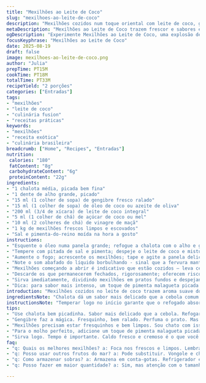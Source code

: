```yaml
---
title: "Mexilhões ao Leite de Coco"
slug: "mexilhoes-ao-leite-de-coco"
description: "Mexilhões cozidos num toque oriental com leite de coco, gengibre, mel e vinagre de arroz. Troque cebola por chalota. Use leite de coco integral e troque mel por açúcar de coco para variação. Cozinhe até mexilhões abrirem com som e aroma marcante, descartando fechados. Receita prática, sem glúten e lácteos, rápida, ótima para quem gosta de sabores exóticos e frescor do mar."
metaDescription: "Mexilhões ao Leite de Coco trazem frescor e sabores exóticos. Aprenda a fazer essa receita deliciosa com toques orientais."
ogDescription: "Experimente Mexilhões ao Leite de Coco, uma explosão de sabores. Ideal para quem ama pratos do mar com um toque asiático."
focusKeyphrase: "Mexilhões ao Leite de Coco"
date: 2025-08-19
draft: false
image: mexilhoes-ao-leite-de-coco.png
author: "Julia"
prepTime: PT15M
cookTime: PT18M
totalTime: PT33M
recipeYield: "2 porções"
categories: ["Entradas"]
tags:
- "mexilhões"
- "leite de coco"
- "culinária fusion"
- "receitas práticas"
keywords:
- "mexilhões"
- "receita exótica"
- "culinária brasileira"
breadcrumb: ["Home", "Recipes", "Entradas"]
nutrition: 
 calories: "180"
 fatContent: "8g"
 carbohydrateContent: "6g"
 proteinContent: "22g"
ingredients:
- "1 chalota média, picada bem fina"
- "1 dente de alho grande, picado"
- "15 ml (1 colher de sopa) de gengibre fresco ralado"
- "15 ml (1 colher de sopa) de óleo de coco ou azeite de oliva"
- "200 ml (3/4 de xícara) de leite de coco integral"
- "5 ml (1 colher de chá) de açúcar de coco ou mel"
- "10 ml (2 colheres de chá) de vinagre de maçã"
- "1 kg de mexilhões frescos limpos e escovados"
- "Sal e pimenta-do-reino moída na hora a gosto"
instructions:
- "Esquente o óleo numa panela grande; refogue a chalota com o alho e gengibre até ficarem translúcidos e soltblos - cerca de 4 minutos; evite dourar, só amaciar."
- "Tempere com pitada de sal e pimenta; despeje o leite de coco e misture o açúcar de coco (ou mel) mais o vinagre de maçã; raspe o fundo para soltar sabor e aroma, deixe ferver devagar; perfuma a cozinha com uma nota cítrica e doce."
- "Aumente o fogo; acrescente os mexilhões; tape e agite a panela delicadamente a cada 2 minutos, certificando que todas as conchas recebam calor por igual."
- "Note o som abafado do líquido borbulhando - sinal que a fervura mantém a temperatura ideal."
- "Mexilhões começando a abrir é indicativo que estão cozidos — leva cerca de 7 a 10 minutos dependendo do tamanho e temperatura; mexa com colher de pau para soltar conchas abertas."
- "Descarde os que permanecerem fechados, rigorosamente; oferecem riscos à saúde."
- "Sirva imediatamente, dividindo mexilhões em pratos fundos e despejando o caldo aveludado por cima com um pouco de salsinha fresca picada para contraste."
- "Dica: para sabor mais intenso, um toque de pimenta malagueta picada no refogado. Se faltar líquido, adicione um pouco de água mineral ou caldo de peixe. Use fogo médio para evitar mexilhões duros ou borrachudos."
introduction: "Mexilhões cozidos no leite de coco trazem aroma suave do coco e um sabor sutilmente adocicado e ácido, perfeito para variar daquele moqueca tradicional. O gengibre traz frescor e leve picância que despertam o paladar. Aprendi a trocar cebola por chalota para suavizar o amargor, ajuda bastante. A textura dos mexilhões não pode endurecer, por isso a cozimento é rápido e com atenção no tempo; mexer garante que todas as conchas recebam calor na mesma intensidade. Ideal para um almoço simples com toque refinado, rápido e sem complicação."
ingredientsNote: "Chalota dá um sabor mais delicado que a cebola comum e é fácil de encontrar; o gengibre fresquinho tem que estar bem ralado para soltar aroma. Leite de coco integral rende caldo mais cremoso, mas o light funciona em quem prefere menos gordura. Mel pode ser trocado por açúcar de coco para manter o doce natural, sem sabor que interfira. Vinagre de maçã substitui o de arroz e dá um azedinho bacana com menos acidez agressiva. Em falta de mexilhões, substitua por vôngole ou cherne, mas verifique o tempo de cozimento pois varia."
instructionsNote: "Temperar logo no início garante que o refogado absorva sal e pimenta, realçando o sabor sem exageros. O líquido deve ferver suave, não muito forte, para evitar mexilhões borrachudos. Agitar a panela suavemente evita que conchas fiquem presas no fundo, além de distribuir o calor. Tem indicadores sensoriais, como o aroma forte e visual das conchas abertas; usar relógio é ajuda secundária, observe mais. Servir rapidinho evita mexilhões ressecados. O caldo deve estar cremoso e perfumado; se secar, completar com um pouco de caldo ajuda a manter a textura delicada."
tips:
- "Use chalota bem picadinha. Sabor mais delicado que a cebola. Refogar pro seu perfume se soltar, mas atenção não deixa dourar. Se dourar, amargor chega. Aprendi a trocar cebola por chalota e é incrível a diferença."
- "Gengibre faz a mágica. Fresquinho, bem ralado. Perfuma o prato. Mas cuidado pro sabor não dominar demais. Um dente de alho tastei também. Ajuda, talvez um mais, mas vai depender do gosto."
- "Mexilhões precisam estar fresquinhos e bem limpos. Sou chato com isso. Mexilhões fechados depois de cozinhar, despreza. Oferecem riscos. A temperatura é crucial pra não virar borrachudo. Fogo médio é o caminho."
- "Para o molho perfeito, adicione um toque de pimenta malagueta picada. O calor fica interessante. Se o caldo secar, use água mineral ou um pouquinho de caldo de peixe. Tudo merece suculência no prato."
- "Sirva logo. Tempo é importante. Caldo fresco e cremoso é o que você quer. Se esperar, tudo resseca. Mexilhões logo ficam duros. E salsinha fresca sempre traz frescor e olha bonita no prato."
faq:
- "q: Quais os melhores mexilhões? a: Foca nos frescos e limpos. Lembra mexilhões abertos vivo. Se estão abertos antes do cozimento, não usa. Depois do cozimento é descarte. Importante."
- "q: Posso usar outros frutos do mar? a: Pode substituir. Vongole e cherne são boas trocas. Mas vai medir tempo de cozimento. Se demorar um pouco mais, não esquece."
- "q: Como armazenar sobras? a: Armazena em conta-gotas. Refrigerador é bom, mas come logo. Recesta de mexilhão não dura, sempre avisa. Mais de um dia não, não risco."
- "q: Posso fazer em maior quantidade? a: Sim, mas atenção com o tamanho da panela. Mistura precisa ser feita devagar. A distribuição de calor é que faz tudo certo. Evite lotar de mexilhões. Cozinhar precisa de espaço."

---
```

